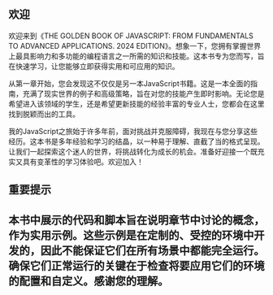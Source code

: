 ## 欢迎

欢迎来到《THE GOLDEN BOOK OF JAVASCRIPT: FROM FUNDAMENTALS TO ADVANCED APPLICATIONS. 2024 EDITION》。想象一下，您拥有掌握世界上最具影响力和多功能的编程语言之一所需的知识和技能。这本书专为您而写，旨在快速学习，让您能够立即获得实用和可应用的知识。

从第一章开始，您会发现这不仅仅是另一本JavaScript书籍。这是一本全面的指南，充满了现实世界的例子和高级策略，旨在对您的技能产生即时影响。无论您是希望进入该领域的学生，还是希望更新技能的经验丰富的专业人士，您都会在这里找到脱颖而出的工具。

我的JavaScript之旅始于许多年前，面对挑战并克服障碍，我现在与您分享这些经历。这本书是多年经验和学习的结晶，以一种易于理解、直截了当的格式呈现。让我们一起探索这个迷人的世界，将挑战转化为成长的机会。准备好迎接一个既充实又具有变革性的学习体验吧。欢迎加入！

## 重要提示

## 本书中展示的代码和脚本旨在说明章节中讨论的概念，作为实用示例。这些示例是在定制的、受控的环境中开发的，因此不能保证它们在所有场景中都能完全运行。确保它们正常运行的关键在于检查将要应用它们的环境的配置和自定义。感谢您的理解。
